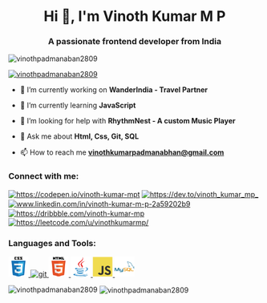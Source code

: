 <h1 align="center">Hi 👋, I'm Vinoth Kumar M P</h1>
<h3 align="center">A passionate frontend developer from India</h3>

<p align="left"> <img src="https://komarev.com/ghpvc/?username=vinothpadmanaban2809&label=Profile%20views&color=0e75b6&style=flat" alt="vinothpadmanaban2809" /> </p>

<p align="left"> <a href="https://github.com/ryo-ma/github-profile-trophy"><img src="https://github-profile-trophy.vercel.app/?username=vinothpadmanaban2809" alt="vinothpadmanaban2809" /></a> </p>

- 🔭 I’m currently working on **WanderIndia - Travel Partner**

- 🌱 I’m currently learning **JavaScript**

- 🤝 I’m looking for help with **RhythmNest - A custom Music Player**

- 💬 Ask me about **Html, Css, Git, SQL**

- 📫 How to reach me **vinothkumarpadmanabhan@gmail.com**

<h3 align="left">Connect with me:</h3>
<p align="left">
<a href="https://codepen.io/https://codepen.io/vinoth-kumar-mpt" target="blank"><img align="center" src="https://raw.githubusercontent.com/rahuldkjain/github-profile-readme-generator/master/src/images/icons/Social/codepen.svg" alt="https://codepen.io/vinoth-kumar-mpt" height="30" width="40" /></a>
<a href="https://dev.to/https://dev.to/vinoth_kumar_mp_" target="blank"><img align="center" src="https://raw.githubusercontent.com/rahuldkjain/github-profile-readme-generator/master/src/images/icons/Social/devto.svg" alt="https://dev.to/vinoth_kumar_mp_" height="30" width="40" /></a>
<a href="https://linkedin.com/in/www.linkedin.com/in/vinoth-kumar-m-p-2a59202b9" target="blank"><img align="center" src="https://raw.githubusercontent.com/rahuldkjain/github-profile-readme-generator/master/src/images/icons/Social/linked-in-alt.svg" alt="www.linkedin.com/in/vinoth-kumar-m-p-2a59202b9" height="30" width="40" /></a>
<a href="https://dribbble.com/https://dribbble.com/vinoth-kumar-mp" target="blank"><img align="center" src="https://raw.githubusercontent.com/rahuldkjain/github-profile-readme-generator/master/src/images/icons/Social/dribbble.svg" alt="https://dribbble.com/vinoth-kumar-mp" height="30" width="40" /></a>
<a href="https://www.leetcode.com/https://leetcode.com/u/vinothkumarmp/" target="blank"><img align="center" src="https://raw.githubusercontent.com/rahuldkjain/github-profile-readme-generator/master/src/images/icons/Social/leet-code.svg" alt="https://leetcode.com/u/vinothkumarmp/" height="30" width="40" /></a>
</p>

<h3 align="left">Languages and Tools:</h3>
<p align="left"> <a href="https://www.w3schools.com/css/" target="_blank" rel="noreferrer"> <img src="https://raw.githubusercontent.com/devicons/devicon/master/icons/css3/css3-original-wordmark.svg" alt="css3" width="40" height="40"/> </a> <a href="https://git-scm.com/" target="_blank" rel="noreferrer"> <img src="https://www.vectorlogo.zone/logos/git-scm/git-scm-icon.svg" alt="git" width="40" height="40"/> </a> <a href="https://www.w3.org/html/" target="_blank" rel="noreferrer"> <img src="https://raw.githubusercontent.com/devicons/devicon/master/icons/html5/html5-original-wordmark.svg" alt="html5" width="40" height="40"/> </a> <a href="https://www.java.com" target="_blank" rel="noreferrer"> <img src="https://raw.githubusercontent.com/devicons/devicon/master/icons/java/java-original.svg" alt="java" width="40" height="40"/> </a> <a href="https://developer.mozilla.org/en-US/docs/Web/JavaScript" target="_blank" rel="noreferrer"> <img src="https://raw.githubusercontent.com/devicons/devicon/master/icons/javascript/javascript-original.svg" alt="javascript" width="40" height="40"/> </a> <a href="https://www.mysql.com/" target="_blank" rel="noreferrer"> <img src="https://raw.githubusercontent.com/devicons/devicon/master/icons/mysql/mysql-original-wordmark.svg" alt="mysql" width="40" height="40"/> </a> </p>

<p><img align="left" src="https://github-readme-stats.vercel.app/api/top-langs?username=vinothpadmanaban2809&show_icons=true&locale=en&layout=compact" alt="vinothpadmanaban2809" /></p>

<p>&nbsp;<img align="center" src="https://github-readme-stats.vercel.app/api?username=vinothpadmanaban2809&show_icons=true&locale=en" alt="vinothpadmanaban2809" /></p>
